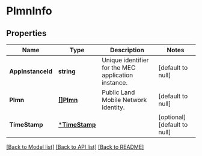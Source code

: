 # PlmnInfo

## Properties
Name | Type | Description | Notes
------------ | ------------- | ------------- | -------------
**AppInstanceId** | **string** | Unique identifier for the MEC application instance. | [default to null]
**Plmn** | [**[]Plmn**](Plmn.md) | Public Land Mobile Network Identity. | [default to null]
**TimeStamp** | [***TimeStamp**](TimeStamp.md) |  | [optional] [default to null]

[[Back to Model list]](../README.md#documentation-for-models) [[Back to API list]](../README.md#documentation-for-api-endpoints) [[Back to README]](../README.md)

